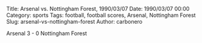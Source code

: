 Title: Arsenal vs. Nottingham Forest, 1990/03/07
Date: 1990/03/07 00:00
Category: sports
Tags: football, football scores, Arsenal, Nottingham Forest
Slug: arsenal-vs-nottingham-forest
Author: carbonero


Arsenal 3 - 0 Nottingham Forest
